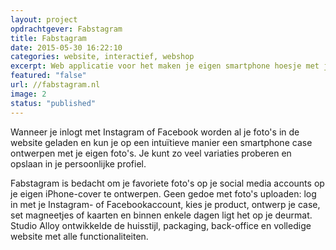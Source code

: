 ```yaml
---
layout: project
opdrachtgever: Fabstagram
title: Fabstagram
date: 2015-05-30 16:22:10
categories: website, interactief, webshop
excerpt: Web applicatie voor het maken je eigen smartphone hoesje met je mooiste Instragram foto’s
featured: "false"
url: //fabstagram.nl
image: 2
status: "published"
---
```

Wanneer je inlogt met Instagram of Facebook worden al je foto's in de website geladen en kun je op een intuïtieve manier een smartphone case ontwerpen met je eigen foto's. Je kunt zo veel variaties proberen en opslaan in je persoonlijke profiel.

Fabstagram is bedacht om je favoriete foto's op je social media accounts op je eigen iPhone-cover te ontwerpen. Geen gedoe met foto's uploaden: log in met je Instagram- of Facebookaccount, kies je product, ontwerp je case, set magneetjes of kaarten en binnen enkele dagen ligt het op je deurmat. Studio Alloy ontwikkelde de huisstijl, packaging, back-office en volledige website met alle functionaliteiten.
